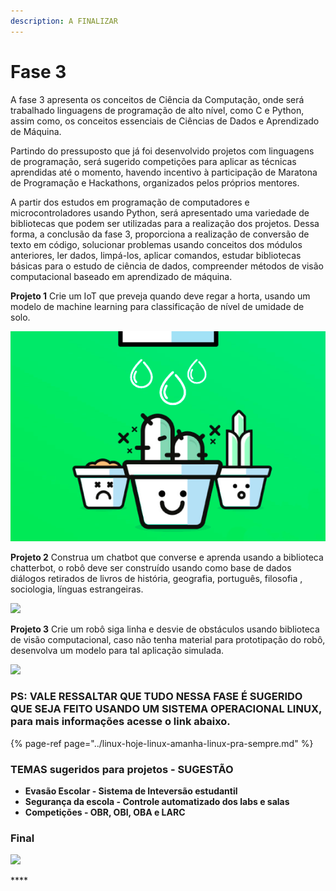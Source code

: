 ```yaml
---
description: A FINALIZAR
---
```


# Fase 3

A fase 3 apresenta os conceitos de Ciência da Computação, onde será trabalhado  linguagens de programação de alto nível, como C e Python, assim como, os conceitos essenciais de Ciências de Dados e Aprendizado de Máquina. 

Partindo do pressuposto que já foi desenvolvido projetos com linguagens de programação, será sugerido competições para aplicar as técnicas aprendidas até o momento, havendo incentivo à participação de Maratona de Programação e Hackathons, organizados pelos próprios mentores.

A partir dos estudos em programação de computadores e microcontroladores usando Python, será apresentado uma variedade de bibliotecas que podem ser utilizadas para a realização dos projetos. Dessa forma, a conclusão da fase 3, proporciona a realização de conversão de texto em código, solucionar  problemas usando conceitos dos módulos anteriores, ler dados, limpá-los, aplicar comandos, estudar bibliotecas básicas para o estudo de ciência de dados, compreender métodos de visão computacional baseado em aprendizado de máquina.   


**Projeto 1**  Crie um IoT que preveja quando deve regar a horta, usando um modelo de machine learning para classificação de nível de umidade de solo. 

![](../.gitbook/assets/image%20%2810%29.png)

**Projeto 2**  Construa um chatbot que converse e aprenda usando a biblioteca chatterbot, o robô deve ser construído usando como base de dados diálogos retirados de livros de história, geografia, português, filosofia , sociologia, línguas estrangeiras. 

![](http://www.rapidsofttechnologies.com/blog/wp-content/uploads/2017/12/chat-bot.gif)

**Projeto 3** Crie um robô siga linha e desvie de obstáculos usando biblioteca de visão computacional, caso não tenha material para prototipação do robô, desenvolva um modelo para tal aplicação simulada.

![](https://www.pyimagesearch.com/wp-content/uploads/2015/09/ball-tracking-animated-02.gif)

### PS: VALE RESSALTAR QUE TUDO NESSA FASE É SUGERIDO QUE SEJA FEITO USANDO UM SISTEMA OPERACIONAL LINUX, para mais informações acesse o link abaixo.

{% page-ref page="../linux-hoje-linux-amanha-linux-pra-sempre.md" %}

### TEMAS sugeridos para projetos - SUGESTÃO 

* **Evasão Escolar - Sistema de Inteversão estudantil**
* **Segurança da escola - Controle automatizado dos labs e salas**
* **Competições - OBR, OBI, OBA e LARC**

### **Final** 

![](https://img.buzzfeed.com/buzzfeed-static/static/2016-05/16/5/enhanced/webdr10/anigif_enhanced-5605-1463391019-3.gif?downsize=700:*&output-format=auto&output-quality=auto)

\*\*\*\*

